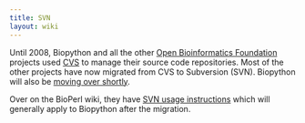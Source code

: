 ```yaml
---
title: SVN
layout: wiki
---
```


Until 2008, Biopython and all the other [Open Bioinformatics
Foundation](http://open-bio.org) projects used [CVS](CVS "wikilink") to
manage their source code repositories. Most of the other projects have
now migrated from CVS to Subversion (SVN). Biopython will also be
[moving over shortly](Subversion_migration "wikilink").

Over on the BioPerl wiki, they have [SVN usage
instructions](bp:Using_Subversion "wikilink") which will generally apply
to Biopython after the migration.
